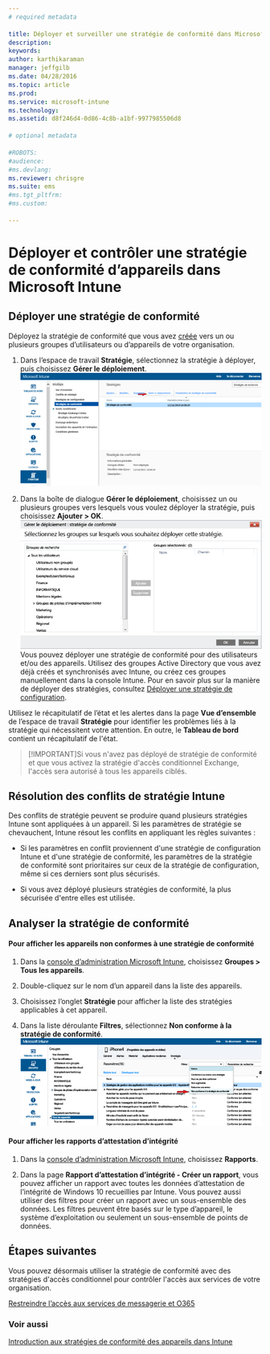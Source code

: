 ```yaml
---
# required metadata

title: Déployer et surveiller une stratégie de conformité dans Microsoft Intune | Microsoft Intune
description:
keywords:
author: karthikaraman
manager: jeffgilb
ms.date: 04/28/2016
ms.topic: article
ms.prod:
ms.service: microsoft-intune
ms.technology:
ms.assetid: d8f246d4-0d86-4c8b-a1bf-9977985506d8

# optional metadata

#ROBOTS:
#audience:
#ms.devlang:
ms.reviewer: chrisgre
ms.suite: ems
#ms.tgt_pltfrm:
#ms.custom:

---
```


# Déployer et contrôler une stratégie de conformité d’appareils dans Microsoft Intune
## Déployer une stratégie de conformité
Déployez la stratégie de conformité que vous avez [créée](create-a-device-compliance-policy-in-microsoft-intune.md) vers un ou plusieurs groupes d’utilisateurs ou d’appareils de votre organisation.

1.  Dans l’espace de travail **Stratégie**, sélectionnez la stratégie à déployer, puis choisissez **Gérer le déploiement**.
![Capture d’écran de la page de stratégie de conformité montrant l’option de menu Gérer le déploiement en haut](./media/intune-sa-3c-deploy-compliance-policy2.png)

2.  Dans la boîte de dialogue **Gérer le déploiement**, choisissez un ou plusieurs groupes vers lesquels vous voulez déployer la stratégie, puis choisissez **Ajouter > OK**.
![Capture d’écran de la boîte de dialogue Gérer le déploiement](./media/intune-sa-3d-deploy-compliance-policy3-Manage.png) Vous pouvez déployer une stratégie de conformité pour des utilisateurs et/ou des appareils. Utilisez des groupes Active Directory que vous avez déjà créés et synchronisés avec Intune, ou créez ces groupes manuellement dans la console Intune. Pour en savoir plus sur la manière de déployer des stratégies, consultez [Déployer une stratégie de configuration](manage-settings-and-features-on-your-devices-with-microsoft-intune-policies.md).

Utilisez le récapitulatif de l’état et les alertes dans la page **Vue d’ensemble** de l’espace de travail **Stratégie** pour identifier les problèmes liés à la stratégie qui nécessitent votre attention. En outre, le **Tableau de bord** contient un récapitulatif de l'état.

> [!IMPORTANT]Si vous n'avez pas déployé de stratégie de conformité et que vous activez la stratégie d'accès conditionnel Exchange, l'accès sera autorisé à tous les appareils ciblés.

## Résolution des conflits de stratégie Intune
Des conflits de stratégie peuvent se produire quand plusieurs stratégies Intune sont appliquées à un appareil. Si les paramètres de stratégie se chevauchent, Intune résout les conflits en appliquant les règles suivantes :

-   Si les paramètres en conflit proviennent d'une stratégie de configuration Intune et d'une stratégie de conformité, les paramètres de la stratégie de conformité sont prioritaires sur ceux de la stratégie de configuration, même si ces derniers sont plus sécurisés.

-   Si vous avez déployé plusieurs stratégies de conformité, la plus sécurisée d'entre elles est utilisée.

## Analyser la stratégie de conformité

#### Pour afficher les appareils non conformes à une stratégie de conformité

1.  Dans la [console d’administration Microsoft Intune](https://manage.microsoft.com), choisissez **Groupes > Tous les appareils**.

2.  Double-cliquez sur le nom d’un appareil dans la liste des appareils.

3.  Choisissez l’onglet **Stratégie** pour afficher la liste des stratégies applicables à cet appareil.

4.  Dans la liste déroulante **Filtres**, sélectionnez **Non conforme à la stratégie de conformité**.
![Capture d’écran montrant la liste des options dans la liste de filtres](./media/intune-sa-3e-view-device-noncompliance.png)

#### Pour afficher les rapports d’attestation d’intégrité

1.  Dans la [console d’administration Microsoft Intune](https://manage.microsoft.com), choisissez **Rapports**.

2.  Dans la page **Rapport d’attestation d’intégrité - Créer un rapport**, vous pouvez afficher un rapport avec toutes les données d’attestation de l’intégrité de Windows 10 recueillies par Intune. Vous pouvez aussi utiliser des filtres pour créer un rapport avec un sous-ensemble des données. Les filtres peuvent être basés sur le type d’appareil, le système d’exploitation ou seulement un sous-ensemble de points de données.


## Étapes suivantes
Vous pouvez désormais utiliser la stratégie de conformité avec des stratégies d'accès conditionnel pour contrôler l'accès aux services de votre organisation.

[Restreindre l’accès aux services de messagerie et O365](restrict-access-to-email-and-o365-services-with-microsoft-intune.md)


### Voir aussi
[Introduction aux stratégies de conformité des appareils dans Intune](introduction-to-device-compliance-policies-in-microsoft-intune.md)


<!--HONumber=Jun16_HO2-->


